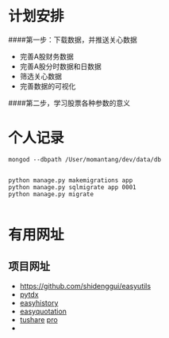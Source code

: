 计划安排
====

####第一步：下载数据，并推送关心数据
+ 完善A股财务数据
+ 完善A股分时数据和日数据
+ 筛选关心数据
+ 完善数据的可视化

####第二步，学习股票各种参数的意义




个人记录
====
```
mongod --dbpath /User/momantang/dev/data/db
```
```angular2html

python manage.py makemigrations app
python manage.py sqlmigrate app 0001
python manage.py migrate


```


有用网址
====

项目网址
----
- <https://github.com/shidenggui/easyutils>
- [pytdx]()
- [easyhistory](https://github.com/shidenggui/easyhistory)
- [easyquotation](https://github.com/shidenggui/easyquotation)
- [tushare]() [pro]()
-


